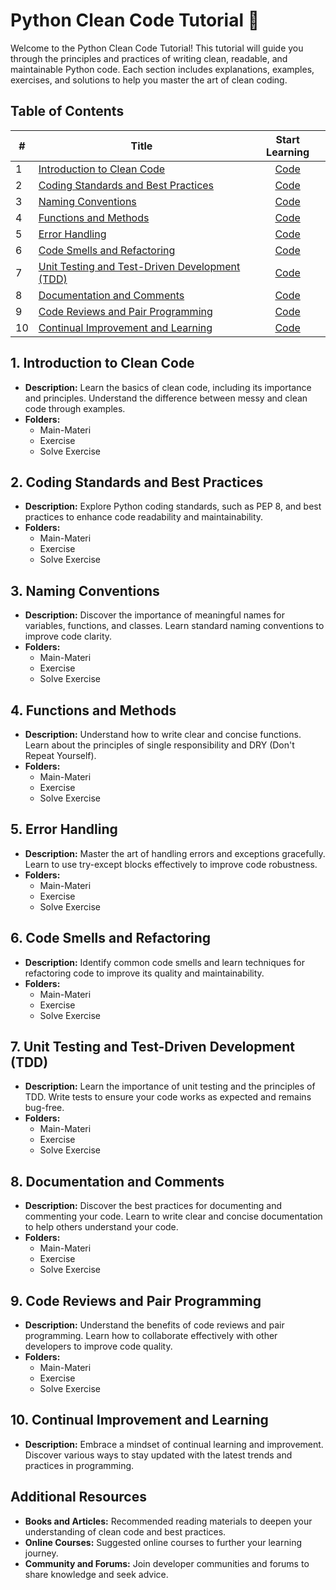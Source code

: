 # Python Clean Code Tutorial 🐍

Welcome to the Python Clean Code Tutorial! This tutorial will guide you through the principles and practices of writing clean, readable, and maintainable Python code. Each section includes explanations, examples, exercises, and solutions to help you master the art of clean coding.

## Table of Contents

| # | Title | Start Learning |
|--------|-------|:------:|
| 1 | [Introduction to Clean Code](#1-introduction-to-clean-code) | [Code](https://github.com/copilot-id/python-clean-code/tree/01-01) |
| 2 | [Coding Standards and Best Practices](#2-coding-standards-and-best-practices) | [Code](https://github.com/copilot-id/python-clean-code/tree/01-02) |
| 3 | [Naming Conventions](#3-naming-conventions) | [Code](https://github.com/copilot-id/python-clean-code/tree/01-03) |
| 4 | [Functions and Methods](#4-functions-and-methods) | [Code](https://github.com/copilot-id/python-clean-code/tree/01-04) |
| 5 | [Error Handling](#5-error-handling) | [Code](https://github.com/copilot-id/python-clean-code/tree/01-05) |
| 6 | [Code Smells and Refactoring](#6-code-smells-and-refactoring) | [Code](https://github.com/copilot-id/python-clean-code/tree/01-06) |
| 7 | [Unit Testing and Test-Driven Development (TDD)](#7-unit-testing-and-test-driven-development-tdd) | [Code](https://github.com/copilot-id/python-clean-code/tree/01-07) |
| 8 | [Documentation and Comments](#8-documentation-and-comments) | [Code](https://github.com/copilot-id/python-clean-code/tree/01-08) |
| 9 | [Code Reviews and Pair Programming](#9-code-reviews-and-pair-programming) | [Code](https://github.com/copilot-id/python-clean-code/tree/01-09) |
| 10 | [Continual Improvement and Learning](#10-continual-improvement-and-learning) | [Code](https://github.com/copilot-id/python-clean-code/tree/01-10) |

## 1. Introduction to Clean Code
- **Description:** Learn the basics of clean code, including its importance and principles. Understand the difference between messy and clean code through examples.
- **Folders:**
  - Main-Materi
  - Exercise
  - Solve Exercise

## 2. Coding Standards and Best Practices
- **Description:** Explore Python coding standards, such as PEP 8, and best practices to enhance code readability and maintainability.
- **Folders:**
  - Main-Materi
  - Exercise
  - Solve Exercise

## 3. Naming Conventions
- **Description:** Discover the importance of meaningful names for variables, functions, and classes. Learn standard naming conventions to improve code clarity.
- **Folders:**
  - Main-Materi
  - Exercise
  - Solve Exercise

## 4. Functions and Methods
- **Description:** Understand how to write clear and concise functions. Learn about the principles of single responsibility and DRY (Don't Repeat Yourself).
- **Folders:**
  - Main-Materi
  - Exercise
  - Solve Exercise

## 5. Error Handling
- **Description:** Master the art of handling errors and exceptions gracefully. Learn to use try-except blocks effectively to improve code robustness.
- **Folders:**
  - Main-Materi
  - Exercise
  - Solve Exercise

## 6. Code Smells and Refactoring
- **Description:** Identify common code smells and learn techniques for refactoring code to improve its quality and maintainability.
- **Folders:**
  - Main-Materi
  - Exercise
  - Solve Exercise

## 7. Unit Testing and Test-Driven Development (TDD)
- **Description:** Learn the importance of unit testing and the principles of TDD. Write tests to ensure your code works as expected and remains bug-free.
- **Folders:**
  - Main-Materi
  - Exercise
  - Solve Exercise

## 8. Documentation and Comments
- **Description:** Discover the best practices for documenting and commenting your code. Learn to write clear and concise documentation to help others understand your code.
- **Folders:**
  - Main-Materi
  - Exercise
  - Solve Exercise

## 9. Code Reviews and Pair Programming
- **Description:** Understand the benefits of code reviews and pair programming. Learn how to collaborate effectively with other developers to improve code quality.
- **Folders:**
  - Main-Materi
  - Exercise
  - Solve Exercise

## 10. Continual Improvement and Learning
- **Description:** Embrace a mindset of continual learning and improvement. Discover various ways to stay updated with the latest trends and practices in programming.

## Additional Resources
- **Books and Articles:** Recommended reading materials to deepen your understanding of clean code and best practices.
- **Online Courses:** Suggested online courses to further your learning journey.
- **Community and Forums:** Join developer communities and forums to share knowledge and seek advice.
